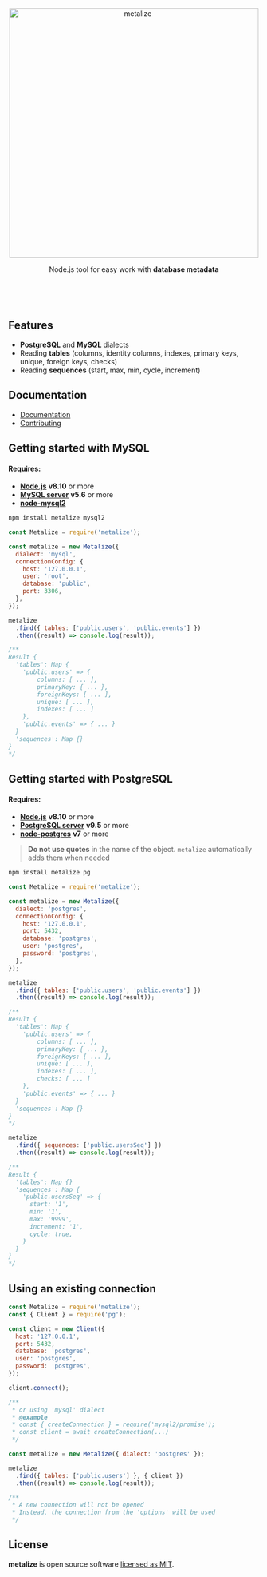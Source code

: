 <br/>
<br/>

<p align='center'>
  <img src='https://multum.github.io/metalize/logo.svg' alt='metalize' width='500px'>
</p>
<p align='center'>Node.js tool for easy work with <strong>database metadata</strong></p>

<p align='center'>
  <a href='https://github.com/multum/metalize/blob/master/LICENSE'><img src='https://img.shields.io/npm/l/metalize.svg?style=flat-square' alt=''></a>
  <a href='https://www.npmjs.com/package/metalize'><img src='https://img.shields.io/npm/v/metalize.svg?style=flat-square' alt=''></a>
  <img src='https://img.shields.io/codecov/c/github/multum/metalize.svg?style=flat-square' alt=''>
</p>

<br/>

## Features

- **PostgreSQL** and **MySQL** dialects
- Reading **tables** (columns, identity columns, indexes, primary keys, unique, foreign keys, checks)
- Reading **sequences** (start, max, min, cycle, increment)

## Documentation

- [Documentation](https://multum.github.io/metalize/#/)
- [Contributing](https://github.com/multum/metalize/blob/master/CONTRIBUTING.md)

## Getting started with MySQL

#### Requires:

- **[Node.js](https://nodejs.org)** **v8.10** or more
- **[MySQL server](https://dev.mysql.com/downloads/mysql/)** **v5.6** or more
- **[node-mysql2](https://github.com/sidorares/node-mysql2)**

```bash
npm install metalize mysql2
```

```javascript
const Metalize = require('metalize');

const metalize = new Metalize({
  dialect: 'mysql',
  connectionConfig: {
    host: '127.0.0.1',
    user: 'root',
    database: 'public',
    port: 3306,
  },
});

metalize
  .find({ tables: ['public.users', 'public.events'] })
  .then((result) => console.log(result));

/**
Result {
  'tables': Map {
    'public.users' => {
        columns: [ ... ],
        primaryKey: { ... },
        foreignKeys: [ ... ],
        unique: [ ... ],
        indexes: [ ... ]
    },
    'public.events' => { ... }
  }
  'sequences': Map {}
}
*/
```

## Getting started with PostgreSQL

#### Requires:

- **[Node.js](https://nodejs.org)** **v8.10** or more
- **[PostgreSQL server](https://www.postgresql.org/download)** **v9.5** or more
- **[node-postgres](https://github.com/brianc/node-postgres)** **v7** or more

> **Do not use quotes** in the name of the object. `metalize` automatically adds them when needed

```bash
npm install metalize pg
```

```javascript
const Metalize = require('metalize');

const metalize = new Metalize({
  dialect: 'postgres',
  connectionConfig: {
    host: '127.0.0.1',
    port: 5432,
    database: 'postgres',
    user: 'postgres',
    password: 'postgres',
  },
});

metalize
  .find({ tables: ['public.users', 'public.events'] })
  .then((result) => console.log(result));

/**
Result {
  'tables': Map {
    'public.users' => {
        columns: [ ... ],
        primaryKey: { ... },
        foreignKeys: [ ... ],
        unique: [ ... ],
        indexes: [ ... ],
        checks: [ ... ]
    },
    'public.events' => { ... }
  }
  'sequences': Map {}
}
*/

metalize
  .find({ sequences: ['public.usersSeq'] })
  .then((result) => console.log(result));

/**
Result {
  'tables': Map {}
  'sequences': Map {
    'public.usersSeq' => {
      start: '1',
      min: '1',
      max: '9999',
      increment: '1',
      cycle: true,
    }
  }
}
*/
```

## Using an existing connection

```javascript
const Metalize = require('metalize');
const { Client } = require('pg');

const client = new Client({
  host: '127.0.0.1',
  port: 5432,
  database: 'postgres',
  user: 'postgres',
  password: 'postgres',
});

client.connect();

/**
 * or using 'mysql' dialect
 * @example
 * const { createConnection } = require('mysql2/promise');
 * const client = await createConnection(...)
 */

const metalize = new Metalize({ dialect: 'postgres' });

metalize
  .find({ tables: ['public.users'] }, { client })
  .then((result) => console.log(result));

/**
 * A new connection will not be opened
 * Instead, the connection from the 'options' will be used
 */
```

## License

**metalize** is open source software [licensed as MIT](https://github.com/multum/metalize/blob/master/LICENSE).

